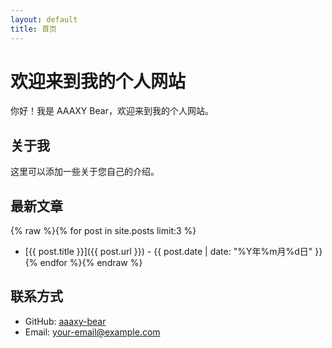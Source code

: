 ```yaml
---
layout: default
title: 首页
---
```


# 欢迎来到我的个人网站

你好！我是 AAAXY Bear，欢迎来到我的个人网站。

## 关于我

这里可以添加一些关于您自己的介绍。

## 最新文章

{% raw %}{% for post in site.posts limit:3 %}
- [{{ post.title }}]({{ post.url }}) - {{ post.date | date: "%Y年%m月%d日" }}
{% endfor %}{% endraw %}

## 联系方式

- GitHub: [aaaxy-bear](https://github.com/aaaxy-bear)
- Email: your-email@example.com
